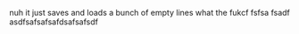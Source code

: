 nuh it just saves and loads a bunch of empty lines what the fukcf fsfsa fsadf
asdfsafsafsafdsafsafsdf